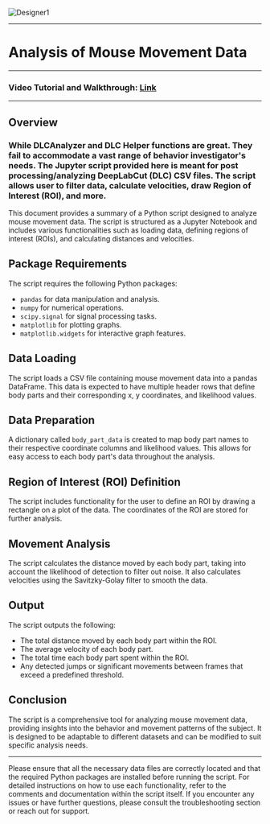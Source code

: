 
![Designer1](https://github.com/farhanaugustine/DeepLabCut-Analysis-Jupyter-Scripts/assets/54376988/2ecdea02-bfc7-4b64-af3c-37f534ec456f)


---
# Analysis of Mouse Movement Data
---
### Video Tutorial and Walkthrough: [Link](https://youtu.be/K-OSWhltpY0)
----
## **Overview**
### While DLCAnalyzer and DLC Helper functions are great. They fail to accommodate a vast range of behavior investigator's needs. The Jupyter script provided here is meant for post processing/analyzing DeepLabCut (DLC) CSV files. The script allows user to filter data, calculate velocities, draw Region of Interest (ROI), and more.
This document provides a summary of a Python script designed to analyze mouse movement data. The script is structured as a Jupyter Notebook and includes various functionalities such as loading data, defining regions of interest (ROIs), and calculating distances and velocities.

## Package Requirements
The script requires the following Python packages:
- `pandas` for data manipulation and analysis.
- `numpy` for numerical operations.
- `scipy.signal` for signal processing tasks.
- `matplotlib` for plotting graphs.
- `matplotlib.widgets` for interactive graph features.

## Data Loading
The script loads a CSV file containing mouse movement data into a pandas DataFrame. This data is expected to have multiple header rows that define body parts and their corresponding x, y coordinates, and likelihood values.

## Data Preparation
A dictionary called `body_part_data` is created to map body part names to their respective coordinate columns and likelihood values. This allows for easy access to each body part's data throughout the analysis.

## Region of Interest (ROI) Definition
The script includes functionality for the user to define an ROI by drawing a rectangle on a plot of the data. The coordinates of the ROI are stored for further analysis.

## Movement Analysis
The script calculates the distance moved by each body part, taking into account the likelihood of detection to filter out noise. It also calculates velocities using the Savitzky-Golay filter to smooth the data.

## Output
The script outputs the following:
- The total distance moved by each body part within the ROI.
- The average velocity of each body part.
- The total time each body part spent within the ROI.
- Any detected jumps or significant movements between frames that exceed a predefined threshold.

## Conclusion
The script is a comprehensive tool for analyzing mouse movement data, providing insights into the behavior and movement patterns of the subject. It is designed to be adaptable to different datasets and can be modified to suit specific analysis needs.

---

Please ensure that all the necessary data files are correctly located and that the required Python packages are installed before running the script. For detailed instructions on how to use each functionality, refer to the comments and documentation within the script itself. If you encounter any issues or have further questions, please consult the troubleshooting section or reach out for support.
